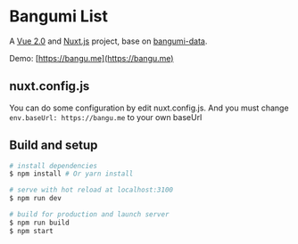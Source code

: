 # Bangumi List

A [Vue 2.0](https://vuejs.org.cn) and [Nuxt.js](https://nuxtjs.org) project, base on [bangumi-data](https://github.com/bangumi-data/bangumi-data).

Demo: [https://bangu.me](https://bangu.me)

## nuxt.config.js
You can do some configuration by edit nuxt.config.js. And you must change
`env.baseUrl: https://bangu.me` to your own baseUrl

## Build and setup

``` bash
# install dependencies
$ npm install # Or yarn install

# serve with hot reload at localhost:3100
$ npm run dev

# build for production and launch server
$ npm run build
$ npm start
```

